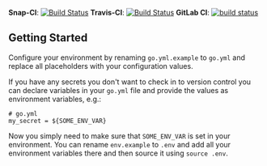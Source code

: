 **Snap-CI**: [![Build Status](https://snap-ci.com/hamvocke/continuous-delivery/branch/master/build_image)](https://snap-ci.com/hamvocke/continuous-delivery/branch/master)
**Travis-CI**: [![Build Status](https://travis-ci.org/hamvocke/continuous-delivery.svg?branch=master)](https://travis-ci.org/hamvocke/continuous-delivery)
**GitLab CI**: [![build status](https://gitlab.com/hamvocke/continuous-delivery/badges/master/build.svg)](https://gitlab.com/hamvocke/continuous-delivery/commits/master)

## Getting Started
Configure your environment by renaming `go.yml.example` to `go.yml` and replace all placeholders with your configuration values.

If you have any secrets you don't want to check in to version control you can declare variables in your `go.yml` file and provide the values as environment variables, e.g.:
    
    # go.yml
    my_secret = ${SOME_ENV_VAR}

Now you simply need to make sure that `SOME_ENV_VAR` is set in your environment. You can rename `env.example` to `.env` and add all your environment variables there and then source it using `source .env`.
